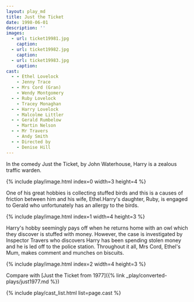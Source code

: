 ```yaml
---
layout: play_md
title: Just the Ticket
date: 1998-06-01
description: ''
images:
  - url: ticket19981.jpg
    caption:
  - url: ticket19982.jpg
    caption:
  - url: ticket19983.jpg
    caption:
cast:
  - - Ethel Lovelock
    - Jenny Trace
  - - Mrs Cord (Gran)
    - Wendy Montgomery
  - - Ruby Lovelock
    - Tracey Monaghan
  - - Harry Lovelock
    - Malcolme Littler
  - - Gerald Rumbelow
    - Martin Nelson
  - - Mr Travers
    - Andy Smith
  - - Directed by
    - Denise Hill
---
```


In the comedy Just the Ticket, by John Waterhouse, Harry is a zealous traffic warden.

{% include play/image.html index=0 width=3 height=4 %}

One of his great hobbies is collecting stuffed birds and this is a causes of friction between him and his wife, Ethel.Harry's daughter, Ruby, is engaged to Gerald who unfortunately has an allergy to the birds.

{% include play/image.html index=1 width=4 height=3 %}

Harry's hobby seemingly pays off when he returns home with an owl which they discover is stuffed with money. However, the case is investigated by Inspector Travers who discovers Harry has been spending stolen money and he is led off to the police station. Throughout it all, Mrs Cord, Ethel's Mum, makes comment and munches on biscuits.

{% include play/image.html index=2 width=4 height=3 %}

Compare with [Just the Ticket from 1977]({% link _play/converted-plays/just1977.md %})

{% include play/cast_list.html list=page.cast %}
